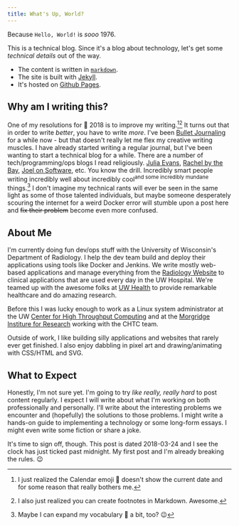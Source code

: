 ```yaml
---
title: What's Up, World?
---
```


Because `Hello, World!` is *sooo* 1976.

This is a technical blog. Since it's a blog about technology, let's get some
*technical details* out of the way.
* The content is written in [`markdown`](http://commonmark.org/help/).
* The site is built with [Jekyll](https://jekyllrb.com/).
* It's hosted on [Github Pages](https://pages.github.com).

## Why am I writing this?

One of my resolutions for :calendar: 2018 is to improve my writing.[^1][^2] It
turns out that in order to write *better*, you have to write *more*. I've been
[Bullet Journaling](http://bulletjournal.com/) for a while now - but that
doesn't really let me flex my creative writing muscles. I have already started
writing a regular journal, but I've been wanting to start a technical blog for a
while. There are a number of tech/programming/ops blogs I read religiously.
[Julia Evans](https://jvns.ca/),
[Rachel by the Bay](http://rachelbythebay.com/w/),
[Joel on Software](https://www.joelonsoftware.com/), etc. You know the drill.
Incredibly smart people writing incredibly well about incredibly cool<sup>and
some incredibly mundane</sup> things.[^3] I don't imagine my technical rants
will ever be seen in the same light as some of those talented individuals, but
maybe someone desperately scouring the internet for a weird Docker error will
stumble upon a post here and ~~fix their problem~~ become even more confused.

## About Me

I'm currently doing fun dev/ops stuff with the University of Wisconsin's
Department of Radiology. I help the dev team build and deploy their applications
using tools like Docker and Jenkins. We write mostly web-based applications and
manage everything from the [Radiology Website](https://radiology.wisc.edu) to
clinical applications that are used every day in the UW Hospital. We're teamed
up with the awesome folks at [UW Health](https://uwhealth.org) to provide
remarkable healthcare and do amazing research.

Before this I was lucky enough to work as a Linux system administrator at the UW
[Center for High Throughput Computing](http://chtc.cs.wisc.edu/) and at the
[Morgridge Institure for Research](https://morgridge.org/) working with the
CHTC team.

Outside of work, I like building silly applications and websites that rarely
ever get finished. I also enjoy dabbling in pixel art and drawing/animating with
CSS/HTML and SVG.

## What to Expect

Honestly, I'm not sure yet. I'm going to try *like really, really hard* to post
content regularly. I expect I will write about what I'm working on both
professionally and personally. I'll write about the interesting problems we
encounter and (hopefully) the solutions to those problems. I might write a
hands-on guide to implementing a technology or some long-form essays. I might
even write some fiction or share a joke.

It's time to sign off, though. This post is dated 2018-03-24 and I see the clock
has just ticked past midnight. My first post and I'm already breaking the rules.
:wink:

[^1]: I just realized the Calendar emoji :calendar: doesn't show the current date and for some reason that really bothers me.
[^2]: I also just realized you can create footnotes in Markdown. Awesome.
[^3]: Maybe I can expand my vocabulary :book: a bit, too? :wink:
